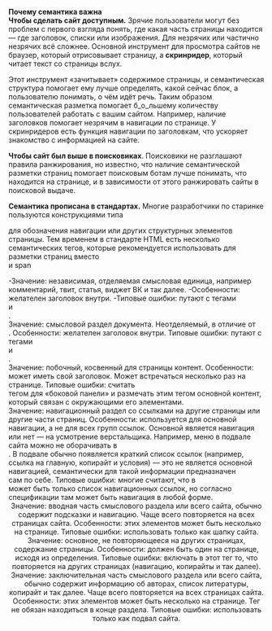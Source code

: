 **Почему семантика важна**  
**Чтобы сделать сайт доступным.** Зрячие пользователи могут без проблем с первого взгляда понять, где какая часть страницы находится — где заголовок, списки или изображения. Для незрячих или частично незрячих всё сложнее. Основной инструмент для просмотра сайтов не браузер, который отрисовывает страницу, а **скринридер**, который читает текст со страницы вслух.  

Этот инструмент «зачитывает» содержимое страницы, и семантическая структура помогает ему лучше определять, какой сейчас блок, а пользователю понимать, о чём идёт речь. Таким образом семантическая разметка помогает б_о_льшему количеству пользователей работать с вашим сайтом. Например, наличие заголовков помогает незрячим в навигации по странице. У скринридеров есть функция навигации по заголовкам, что ускоряет знакомство с информацией на сайте.  

**Чтобы сайт был выше в поисковиках**. Поисковики не разглашают правила ранжирования, но известно, что наличие семантической разметки страниц помогает поисковым ботам лучше понимать, что находится на странице, и в зависимости от этого ранжировать сайты в поисковой выдаче.  

**Семантика прописана в стандартах.** Многие разработчики по старинке пользуются конструкциями типа <div id="nav"> для обозначения навигации или других структурных элементов страницы. Тем временем в стандарте HTML есть несколько семантических тегов, которые рекомендуется использовать для разметки страниц вместо <div> и span  

<article>
-Значение: независимая, отделяемая смысловая единица, например комментарий, твит, статья, виджет ВК и так далее.
-Особенности: желателен заголовок внутри.
-Типовые ошибки: путают с тегами <section> и <div>.
<section>
Значение: смысловой раздел документа. Неотделяемый, в отличие от <article>.
Особенности: желателен заголовок внутри.
Типовые ошибки: путают с тегами <article> и <div>.
<aside>
Значение: побочный, косвенный для страницы контент.
Особенности: может иметь свой заголовок. Может встречаться несколько раз на странице.
Типовые ошибки: считать <aside> тегом для «боковой панели» и размечать этим тегом основной контент, который связан с окружающими его элементами.
<nav>
Значение: навигационный раздел со ссылками на другие страницы или другие части страниц.
Особенности: используется для основной навигации, а не для всех групп ссылок. Основной является навигация или нет — на усмотрение верстальщика. Например, меню в подвале сайта можно не оборачивать в <nav>. В подвале обычно появляется краткий список ссылок (например, ссылка на главную, копирайт и условия) — это не является основной навигацией, семантически для такой информации предназначен <footer> сам по себе.
Типовые ошибки: многие считают, что в <nav> может быть только список навигационных ссылок, но согласно спецификации там может быть навигация в любой форме.
<header>
Значение: вводная часть смыслового раздела или всего сайта, обычно содержит подсказки и навигацию. Чаще всего повторяется на всех страницах сайта.
Особенности: этих элементов может быть несколько на странице.
Типовые ошибки: использовать только как шапку сайта.
<main>
Значение: основное, не повторяющееся на других страницах, содержание страницы.
Особенности: должен быть один на странице, исходя из определения.
Типовые ошибки: включать в этот тег то, что повторяется на других страницах (навигацию, копирайты и так далее).
<footer>
Значение: заключительная часть смыслового раздела или всего сайта, обычно содержит информацию об авторах, список литературы, копирайт и так далее. Чаще всего повторяется на всех страницах сайта.
Особенности: этих элементов может быть несколько на странице. Тег <footer> не обязан находиться в конце раздела.
Типовые ошибки: использовать только как подвал сайта.
